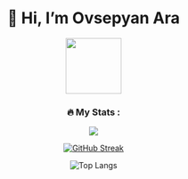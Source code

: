 <h1 align="center">👋 Hi, I’m Ovsepyan Ara</h1>

<div id="header" align="center">
  <img src="https://media0.giphy.com/media/lP8xu5t2DLGG045H8F/giphy.gif" width="100"/>
  

  ### :fire: My Stats :
  ![](https://www.codewars.com/users/ARAOvsepyan/badges/large)
  
  [![GitHub Streak](http://github-readme-streak-stats.herokuapp.com?user=ARAOvsepyan&theme=dark&hide_border=true)](https://git.io/streak-stats)

  ![Top Langs](https://github-readme-stats.vercel.app/api/top-langs/?username=ARAOvsepyan&layout=compact&theme=vision-friendly-dark)
</div>

  
<!---
ARAOvsepyan/ARAOvsepyan is a ✨ special ✨ repository because its `README.md` (this file) appears on your GitHub profile.
You can click the Preview link to take a look at your changes.
--->
